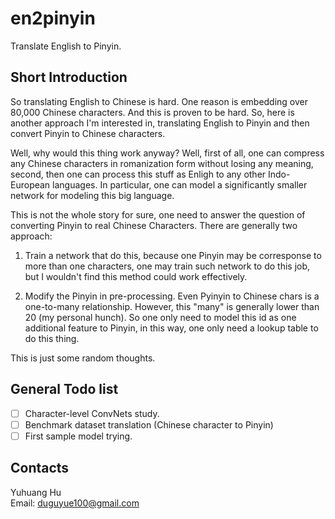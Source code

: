 # en2pinyin

Translate English to Pinyin.

## Short Introduction

So translating English to Chinese is hard. One reason is embedding over 80,000 Chinese characters. And this is proven to be hard. So, here is another approach I'm interested in, translating English to Pinyin and then convert Pinyin to Chinese characters.

Well, why would this thing work anyway? Well, first of all, one can compress any Chinese characters in romanization form without losing any meaning, second, then one can process this stuff as Enligh to any other Indo-European languages. In particular, one can model a significantly smaller network for modeling this big language.

This is not the whole story for sure, one need to answer the question of converting Pinyin to real Chinese Characters. There are generally two approach:

1. Train a network that do this, because one Pinyin may be corresponse to more than one characters, one may train such network to do this job, but I wouldn't find this method could work effectively.

2. Modify the Pinyin in pre-processing. Even Pyinyin to Chinese chars is a one-to-many relationship. However, this "many" is generally lower than 20 (my personal hunch). So one only need to model this id as one additional feature to Pinyin, in this way, one only need a lookup table to do this thing.

This is just some random thoughts.

## General Todo list

+ [ ] Character-level ConvNets study.
+ [ ] Benchmark dataset translation (Chinese character to Pinyin)
+ [ ] First sample model trying.

## Contacts

Yuhuang Hu  
Email: duguyue100@gmail.com
